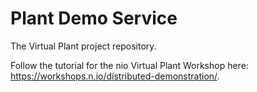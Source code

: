 # Plant Demo Service

The Virtual Plant project repository. 

Follow the tutorial for the nio Virtual Plant Workshop here: https://workshops.n.io/distributed-demonstration/.
